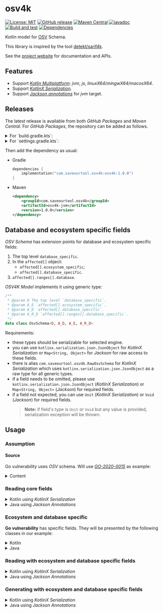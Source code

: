 # osv4k

[![License: MIT](https://img.shields.io/badge/License-MIT-yellow.svg)](https://opensource.org/licenses/MIT)
[![GitHub release](https://img.shields.io/github/release/saveourtool/osv4k.svg)](https://github.com/saveourtool/osv4k/releases/)
[![Maven Central](https://img.shields.io/maven-central/v/com.saveourtool.osv4k/osv4k.svg)](https://search.maven.org/#search%7Cga%7C1%7Cg%3A%22com.saveourtool.osv4k%22)
[![javadoc](https://javadoc.io/badge2/com.saveourtool.osv4k/osv4k/javadoc.svg)](https://javadoc.io/doc/com.saveourtool.osv4k/osv4k)
[![Build and test](https://github.com/saveourtool/osv4k/actions/workflows/build_and_test.yml/badge.svg?branch=main)](https://github.com/saveourtool/osv4k/actions/workflows/build_and_test.yml?query=branch%3Amain)
[![Dependencies](https://github.com/saveourtool/osv4k/actions/workflows/dependencies.yml/badge.svg?branch=main)](https://github.com/saveourtool/osv4k/actions/workflows/dependencies.yml?query=branch%3Amain)

_Kotlin_ model for [OSV](https://ossf.github.io/osv-schema/) Schema.

This library is inspired by the tool [detekt/sarif4k](https://github.com/detekt/sarif4k).

See the [project website](https://saveourtool.github.io/osv4k/) for documentation and APIs.

## Features

- Support [_Kotlin Multiplatform_](https://kotlinlang.org/docs/multiplatform.html): _jvm_, _js_, _linuxX64_/_mingwX64_/_macosX64_.
- Support [_KotlinX Serialization_](https://github.com/Kotlin/kotlinx.serialization).
- Support [_Jackson annotations_](https://github.com/FasterXML/jackson-annotations) for _jvm_ target.

## Releases

The latest release is available from both _GitHub Packages_ and _Maven Central_.
For _GitHub Packages_, the repository can be added as follows.

<details>
<summary>For `build.gradle.kts`:</summary>

```kotlin
repositories {
    maven {
        name = "saveourtool/osv4k"
        url = uri("https://maven.pkg.github.com/saveourtool/osv4k")
        content {
            includeGroup("com.saveourtool.osv4k")
        }
        credentials {
            username = project.findProperty("gpr.user") as String? ?: System.getenv("GITHUB_ACTOR")
            password = project.findProperty("gpr.key") as String? ?: System.getenv("GITHUB_TOKEN")
        }
    }
}
```

</details>

<details>
<summary>For `settings.gradle.kts`:</summary>

```kotlin
dependencyResolutionManagement {
    repositories {
        maven {
            name = "saveourtool/osv4k"
            url = uri("https://maven.pkg.github.com/saveourtool/osv4k")
            content {
                includeGroup("com.saveourtool.osv4k")
            }
            credentials {
                username = providers.gradleProperty("gpr.user").orNull
                    ?: System.getenv("GITHUB_ACTOR")
                password = providers.gradleProperty("gpr.key").orNull
                    ?: System.getenv("GITHUB_TOKEN")
            }
        }
    }
}
```

</details>

Then add the dependency as usual:
  - Gradle
    ```kotlin
    dependencies {
        implementation("com.saveourtool.osv4k:osv4k:1.0.0")
    }
    ```
  - Maven
    ```xml
    <dependency>
        <groupId>com.saveourtool.osv4k</groupId>
        <artifactId>osv4k-jvm</artifactId>
        <version>1.0.0</version>
    </dependency>
    ```

## Database and ecosystem specific fields

_OSV Schema_ has extension points for database and ecosystem specific fields:
1. The top level `database_specific`.
2. In the `affected[]` object:
   - `affected[].ecosystem_specific`;
   - `affected[].database_specific`.
3. `affected[].ranges[].database`.

_OSV4K Model_ implements it using generic type:
```kotlin
/**
 * @param D The top level `database_specific`.
 * @param A_E `affected[].ecosystem_specific`.
 * @param A_D `affected[].database_specific`.
 * @param A_R_D `affected[].ranges[].database_specific`.
 */
data class OsvSchema<D, A_D, A_E, A_R_D>
```

Requirements:
- these types should be serializable for selected engine.
- you can use `kotlinx.serialization.json.JsonObject` for _KotlinX Serialization_ or `Map<String, Object>` for _Jackson_ for raw access to these fields.
- there is alias `com.saveourtool.osv4k.RawOsvSchema` for _KotlinX Serialization_ which uses `kotlinx.serialization.json.JsonObject` as a raw type for all generic types.
- if a field needs to be omitted, please use `kotlinx.serialization.json.JsonObject` (_KotlinX Serialization_) or `Map<String, Object>` (_Jackson_) for required fields.
- if a field not expected, you can use `Unit` (_KotlinX Serialization_) or `Void` (_Jackson_) for required fields.
  > **Note:** if field's type is `Unit` or `Void` but any value is provided, serialization exception will be thrown.

## Usage

### Assumption

#### Source

Go vulnerability uses _OSV_ schema. Will use [_GO-2020-0015_](https://vuln.go.dev/ID/GO-2020-0015.json) as example:

<details>
<summary>Content</summary>

```json
{
  "schema_version": "1.3.1",
  "id": "GO-2020-0015",
  "modified": "2023-06-12T18:45:41Z",
  "published": "2021-04-14T20:04:52Z",
  "aliases": [
    "CVE-2020-14040",
    "GHSA-5rcv-m4m3-hfh7"
  ],
  "summary": "Infinite loop when decoding some inputs in golang.org/x/text",
  "details": "An attacker could provide a single byte to a UTF16 decoder instantiated with UseBOM or ExpectBOM to trigger an infinite loop if the String function on the Decoder is called, or the Decoder is passed to transform.String. If used to parse user supplied input, this may be used as a denial of service vector.",
  "affected": [
    {
      "package": {
        "name": "golang.org/x/text",
        "ecosystem": "Go"
      },
      "ranges": [
        {
          "type": "SEMVER",
          "events": [
            {
              "introduced": "0"
            },
            {
              "fixed": "0.3.3"
            }
          ]
        }
      ],
      "ecosystem_specific": {
        "imports": [
          {
            "path": "golang.org/x/text/encoding/unicode",
            "symbols": [
              "bomOverride.Transform",
              "utf16Decoder.Transform"
            ]
          },
          {
            "path": "golang.org/x/text/transform",
            "symbols": [
              "String"
            ]
          }
        ]
      }
    }
  ],
  "references": [
    {
      "type": "FIX",
      "url": "https://go.dev/cl/238238"
    },
    {
      "type": "FIX",
      "url": "https://go.googlesource.com/text/+/23ae387dee1f90d29a23c0e87ee0b46038fbed0e"
    },
    {
      "type": "REPORT",
      "url": "https://go.dev/issue/39491"
    },
    {
      "type": "WEB",
      "url": "https://groups.google.com/g/golang-announce/c/bXVeAmGOqz0"
    }
  ],
  "credits": [
    {
      "name": "@abacabadabacaba"
    },
    {
      "name": "Anton Gyllenberg"
    }
  ],
  "database_specific": {
    "url": "https://pkg.go.dev/vuln/GO-2020-0015"
  }
}
```

</details>

### Reading core fields

<details>
<summary>Kotlin using <i>KotlinX Serialization</i></summary>

```kotlin
import com.saveourtool.osv4k.*
import kotlinx.serialization.json.Json

fun readFromFile(content: String) {
    val schema: RawOsvSchema = Json.decodeFromString(content)
    // do something with OsvSchema
    // for example: prints credits
    println(schema.credits?.joinToString(", ") { it.name })
    // @abacabadabacaba, Anton Gyllenberg
}
```

</details>

<details>
<summary>Java using <i>Jackson Annotations</i></summary>

```java
import com.fasterxml.jackson.databind.ObjectMapper;
import com.fasterxml.jackson.databind.JavaType;

import java.util.stream.Collectors;

class Test {
    private static final ObjectMapper objectMapper = new ObjectMapper();

    static void readFromFile(final String content) {
        final OsvSchema result = objectMapper.readValue(content, OsvSchema.class);
        // do something with OsvSchema
        // for example: prints credits
        System.out.println(result.getCredits().stream().map(Credit::getName).collect(Collectors.joining(", ")));
        // @abacabadabacaba, Anton Gyllenberg
    }
}
```

</details>

### Ecosystem and database specific

**Go vulnerability** has specific fields. They will be presented by the following classes in our example:

<details>
<summary>Kotlin</summary>

```kotlin
@Serializable
data class GoImports(
    val imports: List<GoImport>,
)

@Serializable
data class GoImport(
    val path: String,
    val symbols: List<String>,
)

@Serializable
data class GoUrl(
    val url: String,
)
```
</details>

<details>
<summary>Java</summary>

```java
public class GoImports {
    private final List<GoImport> imports;

    public GoImports(List<GoImport> imports) {
        this.imports = imports;
    }

    public List<GoImport> getImports() {
        return Collections.unmodifiableList(imports);
    }
}

public class GoImport {
    private final String path;
    private final List<String> symbols;

    public GoImport(String path, List<String> symbols) {
        this.path = path;
        this.symbols = symbols;
    }

    public String getPath() {
        return path;
    }

    public List<String> getSymbols() {
        return Collections.unmodifiableList(symbols);
    }
}

public class GoUrl {
    private final String url;

    public GoUrl(String url) {
        this.url = url;
    }

    public String getUrl() {
        return url;
    }
}
```

</details>

### Reading with ecosystem and database specific fields

<details>
<summary>Kotlin using <i>KotlinX Serialization</i></summary>

```kotlin
import com.saveourtool.osv4k.*
import kotlinx.serialization.json.Json

fun readFromFile(content: String) {
    val schema: OsvSchema<GoUrl, GoImports, Unit, Unit> = Json.decodeFromString(content)
    // do something with OsvSchema
    // for example: prints credits
    println(schema.credits?.joinToString(", ") { it.name })
    // @abacabadabacaba, Anton Gyllenberg
}
```

</details>

<details>
<summary>Java using <i>Jackson Annotations</i></summary>

```java
import com.fasterxml.jackson.databind.ObjectMapper;
import com.fasterxml.jackson.databind.JavaType;

import java.util.stream.Collectors;


class Test {
    private static final ObjectMapper objectMapper = new ObjectMapper();

    static void readFromFile(final String content) {
        final JavaType jacksonType = objectMapper.getTypeFactory()
            .constructParametricType(OsvSchema.class, GoUrl.class, GoImports.class, Void.class, Void.class);
        final OsvSchema<GoUrl, GoImports, Void, Void> result = objectMapper.readValue(content, jacksonType);
        // do something with OsvSchema
        // for example: prints credits
        System.out.println(result.getCredits().stream().map(Credit::getName).collect(Collectors.joining(", ")));
        // @abacabadabacaba, Anton Gyllenberg
    }
}
```

</details>

### Generating with ecosystem and database specific fields

<details>
<summary>Kotlin using <i>KotlinX Serialization</i></summary>

```kotlin
val osvSchema = OsvSchema<GoUrl, GoImports, Unit, Unit>(
    schemaVersion = "1.3.1",
    id = "GO-2020-0015",
    modified = LocalDateTime(2023, 6, 12, 18, 45, 41),
    published = LocalDateTime(2021, 4, 14, 20, 4, 52),
    aliases = listOf("CVE-2020-14040", "GHSA-5rcv-m4m3-hfh7"),
    summary = "Infinite loop when decoding some inputs in golang.org/x/text",
    details = "An attacker could provide a single byte to a UTF16 decoder instantiated with UseBOM or ExpectBOM to trigger an infinite loop if the String function on the Decoder is called, or the Decoder is passed to transform.String. If used to parse user supplied input, this may be used as a denial of service vector.",
    affected = listOf(
        Affected(
            `package` = Package(
                ecosystem = "Go",
                name = "golang.org/x/text",
            ),
            ranges = listOf(
                Range(
                    type = RangeType.SEMVER,
                    events = listOf(
                        Event(introduced = "0"),
                        Event(fixed = "0.3.3"),
                    ),
                ),
            ),
            ecosystemSpecific = GoImports(
                imports = listOf(
                    GoImport(
                        path = "golang.org/x/text/encoding/unicode",
                        symbols = listOf("bomOverride.Transform", "utf16Decoder.Transform"),
                    ),
                    GoImport(
                        path = "golang.org/x/text/transform",
                        symbols = listOf("String"),
                    ),
                ),
            ),
        )
    ),
    references = listOf(
        Reference(
            type = ReferenceType.FIX,
            url = "https://go.dev/cl/238238",
        ),
        Reference(
            type = ReferenceType.FIX,
            url = "https://go.googlesource.com/text/+/23ae387dee1f90d29a23c0e87ee0b46038fbed0e",
        ),
        Reference(
            type = ReferenceType.REPORT,
            url = "https://go.dev/issue/39491",
        ),
        Reference(
            type = ReferenceType.WEB,
            url = "https://groups.google.com/g/golang-announce/c/bXVeAmGOqz0",
        ),
    ),
    credits = listOf(
        Credit(name = "@abacabadabacaba"),
        Credit(name = "Anton Gyllenberg"),
    ),
    databaseSpecific = GoUrl(url = "https://pkg.go.dev/vuln/GO-2020-0015"),
)
```

</details>

<details>
<summary>Java using <i>Jackson Annotations</i></summary>

```java
package com.saveourtool.osv4k;

import kotlinx.datetime.LocalDateTime;

import java.util.Arrays;
import java.util.Collections;
import java.util.List;

public final class GoExamples {
    public static OsvSchema<GoUrl, GoImports, Void, Void> go_2020_00115() {
        return new OsvSchema<GoUrl, GoImports, Void, Void>(
            "1.3.1",
            "GO-2020-0015",
            new LocalDateTime(2023, 6, 12, 18, 45, 41, 0),
            new LocalDateTime(2021, 4, 14, 20, 4, 52, 0),
            null,
            Arrays.asList("CVE-2020-14040", "GHSA-5rcv-m4m3-hfh7"),
            null,
            "Infinite loop when decoding some inputs in golang.org/x/text",
            "An attacker could provide a single byte to a UTF16 decoder instantiated with UseBOM or ExpectBOM to trigger an infinite loop if the String function on the Decoder is called, or the Decoder is passed to transform.String. If used to parse user supplied input, this may be used as a denial of service vector.",
            null,
            Arrays.asList(
                new Affected<GoImports, Void, Void>(
                    new Package(
                        "Go",
                        "golang.org/x/text",
                        null
                    ),
                    null,
                    Arrays.asList(
                        new Range<>(
                            RangeType.SEMVER,
                            null,
                            Arrays.asList(
                                new Event("0", null, null, null),
                                new Event(null, "0.3.3", null, null)
                            ),
                            null
                        )
                    ),
                    null,
                    new GoImports(
                        Arrays.asList(
                            new GoImport(
                                "golang.org/x/text/encoding/unicode",
                                Arrays.asList("bomOverride.Transform", "utf16Decoder.Transform")
                            ),
                            new GoImport(
                                "golang.org/x/text/transform",
                                Arrays.asList("String")
                            )
                        )
                    ),
                    null
                )
            ),
            Arrays.asList(
                new Reference(ReferenceType.FIX, "https://go.dev/cl/238238"),
                new Reference(ReferenceType.FIX, "https://go.googlesource.com/text/+/23ae387dee1f90d29a23c0e87ee0b46038fbed0e" ),
                new Reference(ReferenceType.REPORT, "https://go.dev/issue/39491"),
                new Reference(ReferenceType.WEB, "https://groups.google.com/g/golang-announce/c/bXVeAmGOqz0")
            ),
            Arrays.asList(
                new Credit("@abacabadabacaba", null, null),
                new Credit("Anton Gyllenberg", null, null)
            ),
            new GoUrl("https://pkg.go.dev/vuln/GO-2020-0015")
        );
    }
}
```

</details>
